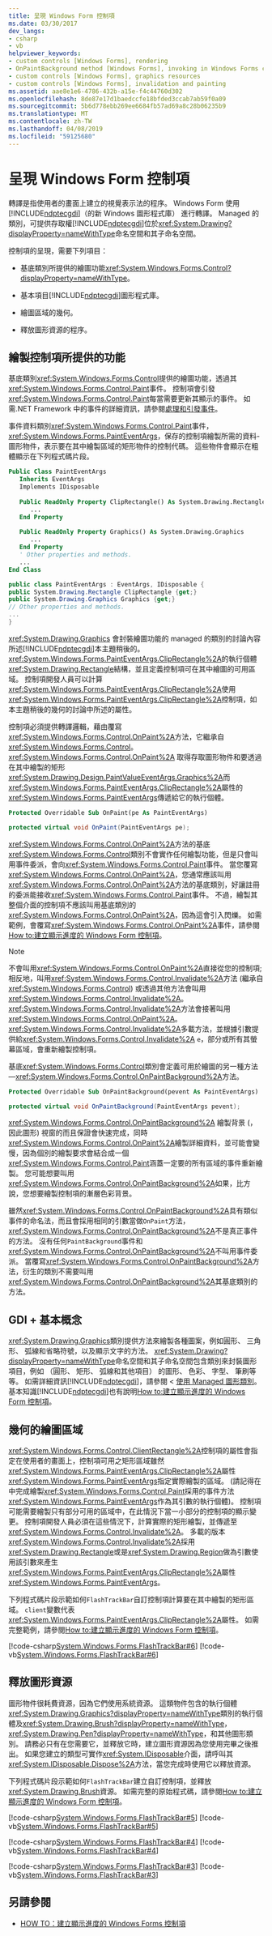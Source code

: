 ```yaml
---
title: 呈現 Windows Form 控制項
ms.date: 03/30/2017
dev_langs:
- csharp
- vb
helpviewer_keywords:
- custom controls [Windows Forms], rendering
- OnPaintBackground method [Windows Forms], invoking in Windows Forms custom controls
- custom controls [Windows Forms], graphics resources
- custom controls [Windows Forms], invalidation and painting
ms.assetid: aae8e1e6-4786-432b-a15e-f4c44760d302
ms.openlocfilehash: 8de87e17d1baedccfe18bfded3ccab7ab59f0a09
ms.sourcegitcommit: 5b6d778ebb269ee6684fb57ad69a8c28b06235b9
ms.translationtype: MT
ms.contentlocale: zh-TW
ms.lasthandoff: 04/08/2019
ms.locfileid: "59125680"
---
```

# <a name="rendering-a-windows-forms-control"></a>呈現 Windows Form 控制項
轉譯是指使用者的畫面上建立的視覺表示法的程序。 Windows Form 使用[!INCLUDE[ndptecgdi](../../../../includes/ndptecgdi-md.md)]（的新 Windows 圖形程式庫） 進行轉譯。 Managed 的類別，可提供存取權[!INCLUDE[ndptecgdi](../../../../includes/ndptecgdi-md.md)]位於<xref:System.Drawing?displayProperty=nameWithType>命名空間和其子命名空間。  
  
 控制項的呈現，需要下列項目：  
  
-   基底類別所提供的繪圖功能<xref:System.Windows.Forms.Control?displayProperty=nameWithType>。  
  
-   基本項目[!INCLUDE[ndptecgdi](../../../../includes/ndptecgdi-md.md)]圖形程式庫。  
  
-   繪圖區域的幾何。  
  
-   釋放圖形資源的程序。  
  
## <a name="drawing-functionality-provided-by-control"></a>繪製控制項所提供的功能  
 基底類別<xref:System.Windows.Forms.Control>提供的繪圖功能，透過其<xref:System.Windows.Forms.Control.Paint>事件。 控制項會引發<xref:System.Windows.Forms.Control.Paint>每當需要更新其顯示的事件。 如需.NET Framework 中的事件的詳細資訊，請參閱[處理和引發事件](../../../standard/events/index.md)。  
  
 事件資料類別<xref:System.Windows.Forms.Control.Paint>事件， <xref:System.Windows.Forms.PaintEventArgs>，保存的控制項繪製所需的資料-圖形物件，表示要在其中繪製區域的矩形物件的控制代碼。 這些物件會顯示在粗體顯示在下列程式碼片段。  
  
```vb  
Public Class PaintEventArgs  
   Inherits EventArgs  
   Implements IDisposable  
  
   Public ReadOnly Property ClipRectangle() As System.Drawing.Rectangle  
      ...  
   End Property  
  
   Public ReadOnly Property Graphics() As System.Drawing.Graphics  
      ...  
   End Property  
   ' Other properties and methods.  
   ...  
End Class  
```  
  
```csharp  
public class PaintEventArgs : EventArgs, IDisposable {  
public System.Drawing.Rectangle ClipRectangle {get;}  
public System.Drawing.Graphics Graphics {get;}  
// Other properties and methods.  
...  
}  
```  
  
 <xref:System.Drawing.Graphics> 會封裝繪圖功能的 managed 的類別的討論內容所述[!INCLUDE[ndptecgdi](../../../../includes/ndptecgdi-md.md)]本主題稍後的。 <xref:System.Windows.Forms.PaintEventArgs.ClipRectangle%2A>的執行個體<xref:System.Drawing.Rectangle>結構，並且定義控制項可在其中繪圖的可用區域。 控制項開發人員可以計算<xref:System.Windows.Forms.PaintEventArgs.ClipRectangle%2A>使用<xref:System.Windows.Forms.PaintEventArgs.ClipRectangle%2A>控制項，如本主題稍後的幾何的討論中所述的屬性。  
  
 控制項必須提供轉譯邏輯，藉由覆寫<xref:System.Windows.Forms.Control.OnPaint%2A>方法，它繼承自<xref:System.Windows.Forms.Control>。 <xref:System.Windows.Forms.Control.OnPaint%2A> 取得存取圖形物件和要透過在其中繪製的矩形<xref:System.Drawing.Design.PaintValueEventArgs.Graphics%2A>而<xref:System.Windows.Forms.PaintEventArgs.ClipRectangle%2A>屬性的<xref:System.Windows.Forms.PaintEventArgs>傳遞給它的執行個體。  
  
```vb  
Protected Overridable Sub OnPaint(pe As PaintEventArgs)  
```  
  
```csharp  
protected virtual void OnPaint(PaintEventArgs pe);  
```  
  
 <xref:System.Windows.Forms.Control.OnPaint%2A>方法的基底<xref:System.Windows.Forms.Control>類別不會實作任何繪製功能，但是只會叫用事件委派，會向<xref:System.Windows.Forms.Control.Paint>事件。 當您覆寫<xref:System.Windows.Forms.Control.OnPaint%2A>，您通常應該叫用<xref:System.Windows.Forms.Control.OnPaint%2A>方法的基底類別，好讓註冊的委派能接收<xref:System.Windows.Forms.Control.Paint>事件。 不過，繪製其整個介面的控制項不應該叫用基底類別的<xref:System.Windows.Forms.Control.OnPaint%2A>，因為這會引入閃爍。 如需範例，會覆寫<xref:System.Windows.Forms.Control.OnPaint%2A>事件，請參閱[How to:建立顯示進度的 Windows Form 控制項](how-to-create-a-windows-forms-control-that-shows-progress.md)。  
  
> [!NOTE]
>  不會叫用<xref:System.Windows.Forms.Control.OnPaint%2A>直接從您的控制項; 相反地，叫用<xref:System.Windows.Forms.Control.Invalidate%2A>方法 (繼承自<xref:System.Windows.Forms.Control>) 或透過其他方法會叫用<xref:System.Windows.Forms.Control.Invalidate%2A>。 <xref:System.Windows.Forms.Control.Invalidate%2A>方法會接著叫用<xref:System.Windows.Forms.Control.OnPaint%2A>。 <xref:System.Windows.Forms.Control.Invalidate%2A>多載方法，並根據引數提供給<xref:System.Windows.Forms.Control.Invalidate%2A> `e`，部分或所有其螢幕區域，會重新繪製控制項。  
  
 基底<xref:System.Windows.Forms.Control>類別會定義可用於繪圖的另一種方法 —<xref:System.Windows.Forms.Control.OnPaintBackground%2A>方法。  
  
```vb  
Protected Overridable Sub OnPaintBackground(pevent As PaintEventArgs)  
```  
  
```csharp  
protected virtual void OnPaintBackground(PaintEventArgs pevent);  
```  
  
 <xref:System.Windows.Forms.Control.OnPaintBackground%2A> 繪製背景 (，因此圖形) 視窗的而且保證會快速完成，同時<xref:System.Windows.Forms.Control.OnPaint%2A>繪製詳細資料，並可能會變慢，因為個別的繪製要求會結合成一個<xref:System.Windows.Forms.Control.Paint>涵蓋一定要的所有區域的事件重新繪製。 您可能想要叫用<xref:System.Windows.Forms.Control.OnPaintBackground%2A>如果，比方說，您想要繪製控制項的漸層色彩背景。  
  
 雖然<xref:System.Windows.Forms.Control.OnPaintBackground%2A>具有類似事件的命名法，而且會採用相同的引數當做`OnPaint`方法，<xref:System.Windows.Forms.Control.OnPaintBackground%2A>不是真正事件的方法。 沒有任何`PaintBackground`事件和<xref:System.Windows.Forms.Control.OnPaintBackground%2A>不叫用事件委派。 當覆寫<xref:System.Windows.Forms.Control.OnPaintBackground%2A>方法，衍生的類別不需要叫用<xref:System.Windows.Forms.Control.OnPaintBackground%2A>其基底類別的方法。  
  
## <a name="gdi-basics"></a>GDI + 基本概念  
 <xref:System.Drawing.Graphics>類別提供方法來繪製各種圖案，例如圓形、 三角形、 弧線和省略符號，以及顯示文字的方法。 <xref:System.Drawing?displayProperty=nameWithType>命名空間和其子命名空間包含類別來封裝圖形項目，例如 （圓形、 矩形、 弧線和其他項目） 的圖形、 色彩、 字型、 筆刷等等。 如需詳細資訊[!INCLUDE[ndptecgdi](../../../../includes/ndptecgdi-md.md)]，請參閱 <<c2> [ 使用 Managed 圖形類別](../advanced/using-managed-graphics-classes.md)。 基本知識[!INCLUDE[ndptecgdi](../../../../includes/ndptecgdi-md.md)]也有說明[How to:建立顯示進度的 Windows Form 控制項](how-to-create-a-windows-forms-control-that-shows-progress.md)。  
  
## <a name="geometry-of-the-drawing-region"></a>幾何的繪圖區域  
 <xref:System.Windows.Forms.Control.ClientRectangle%2A>控制項的屬性會指定在使用者的畫面上，控制項可用之矩形區域雖然<xref:System.Windows.Forms.PaintEventArgs.ClipRectangle%2A>屬性<xref:System.Windows.Forms.PaintEventArgs>指定實際繪製的區域。 (請記得在中完成繪製<xref:System.Windows.Forms.Control.Paint>採用的事件方法<xref:System.Windows.Forms.PaintEventArgs>作為其引數的執行個體)。 控制項可能需要繪製只有部分可用的區域中，在此情況下當一小部分的控制項的顯示變更。 控制項開發人員必須在這些情況下，計算實際的矩形繪製，並傳遞至<xref:System.Windows.Forms.Control.Invalidate%2A>。 多載的版本<xref:System.Windows.Forms.Control.Invalidate%2A>採用<xref:System.Drawing.Rectangle>或是<xref:System.Drawing.Region>做為引數使用該引數來產生<xref:System.Windows.Forms.PaintEventArgs.ClipRectangle%2A>屬性<xref:System.Windows.Forms.PaintEventArgs>。  
  
 下列程式碼片段示範如何`FlashTrackBar`自訂控制項計算要在其中繪製的矩形區域。 `client`變數代表<xref:System.Windows.Forms.PaintEventArgs.ClipRectangle%2A>屬性。 如需完整範例，請參閱[How to:建立顯示進度的 Windows Form 控制項](how-to-create-a-windows-forms-control-that-shows-progress.md)。  
  
 [!code-csharp[System.Windows.Forms.FlashTrackBar#6](~/samples/snippets/csharp/VS_Snippets_Winforms/System.Windows.Forms.FlashTrackBar/CS/FlashTrackBar.cs#6)]
 [!code-vb[System.Windows.Forms.FlashTrackBar#6](~/samples/snippets/visualbasic/VS_Snippets_Winforms/System.Windows.Forms.FlashTrackBar/VB/FlashTrackBar.vb#6)]  
  
## <a name="freeing-graphics-resources"></a>釋放圖形資源  
 圖形物件很耗費資源，因為它們使用系統資源。 這類物件包含的執行個體<xref:System.Drawing.Graphics?displayProperty=nameWithType>類別的執行個體及<xref:System.Drawing.Brush?displayProperty=nameWithType>， <xref:System.Drawing.Pen?displayProperty=nameWithType>，和其他圖形類別。 請務必只有在您需要它，並釋放它時，建立圖形資源因為您使用完畢之後推出。 如果您建立的類型可實作<xref:System.IDisposable>介面，請呼叫其<xref:System.IDisposable.Dispose%2A>方法，當您完成時使用它以釋放資源。  
  
 下列程式碼片段示範如何`FlashTrackBar`建立自訂控制項，並釋放<xref:System.Drawing.Brush>資源。 如需完整的原始程式碼，請參閱[How to:建立顯示進度的 Windows Form 控制項](how-to-create-a-windows-forms-control-that-shows-progress.md)。  
  
 [!code-csharp[System.Windows.Forms.FlashTrackBar#5](~/samples/snippets/csharp/VS_Snippets_Winforms/System.Windows.Forms.FlashTrackBar/CS/FlashTrackBar.cs#5)]
 [!code-vb[System.Windows.Forms.FlashTrackBar#5](~/samples/snippets/visualbasic/VS_Snippets_Winforms/System.Windows.Forms.FlashTrackBar/VB/FlashTrackBar.vb#5)]  
  
 [!code-csharp[System.Windows.Forms.FlashTrackBar#4](~/samples/snippets/csharp/VS_Snippets_Winforms/System.Windows.Forms.FlashTrackBar/CS/FlashTrackBar.cs#4)]
 [!code-vb[System.Windows.Forms.FlashTrackBar#4](~/samples/snippets/visualbasic/VS_Snippets_Winforms/System.Windows.Forms.FlashTrackBar/VB/FlashTrackBar.vb#4)]  
  
 [!code-csharp[System.Windows.Forms.FlashTrackBar#3](~/samples/snippets/csharp/VS_Snippets_Winforms/System.Windows.Forms.FlashTrackBar/CS/FlashTrackBar.cs#3)]
 [!code-vb[System.Windows.Forms.FlashTrackBar#3](~/samples/snippets/visualbasic/VS_Snippets_Winforms/System.Windows.Forms.FlashTrackBar/VB/FlashTrackBar.vb#3)]  
  
## <a name="see-also"></a>另請參閱

- [HOW TO：建立顯示進度的 Windows Forms 控制項](how-to-create-a-windows-forms-control-that-shows-progress.md)
